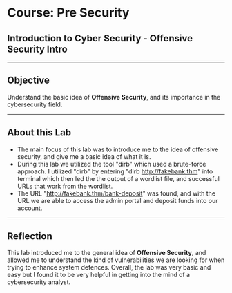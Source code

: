 # Course: Pre Security
## Introduction to Cyber Security - Offensive Security Intro

---

## Objective
Understand the basic idea of **Offensive Security**, and its importance in the cybersecurity field.

---

## About this Lab
- The main focus of this lab was to introduce me to the idea of offensive security, and give me a basic idea of what it is. 
- During this lab we utilized the tool "dirb" which used a brute-force approach. I utilized "dirb" by entering "dirb http://fakebank.thm" into terminal which then led the the output of a wordlist file, and successful URLs that work from the wordlist.
- The URL "http://fakebank.thm/bank-deposit" was found, and with the URL we are able to access the admin portal and deposit funds into our account.

---

## Reflection
This lab introduced me to the general idea of **Offensive Security**, and allowed me to understand the kind of vulnerabilities we are looking for when trying to enhance system defences. Overall, the lab was very basic and easy but I found it to be very helpful in getting into the mind of a cybersecurity analyst. 